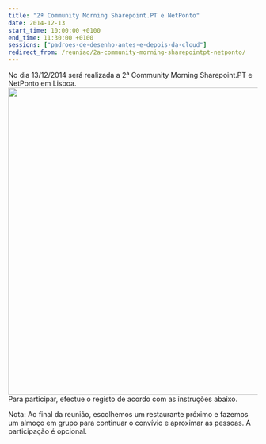 ```yaml
---
title: "2ª Community Morning Sharepoint.PT e NetPonto"
date: 2014-12-13
start_time: 10:00:00 +0100
end_time: 11:30:00 +0100
sessions: ["padroes-de-desenho-antes-e-depois-da-cloud"]
redirect_from: /reuniao/2a-community-morning-sharepointpt-netponto/
---
```

No dia 13/12/2014 será realizada a 2ª Community Morning Sharepoint.PT e NetPonto em Lisboa. <img width="620px" src="http://netponto.org/Content/images/SPugPtAndNetPonto.jpg"/> Para participar, efectue o registo de acordo com as instruções abaixo.

Nota: Ao final da reunião, escolhemos um restaurante próximo e fazemos um almoço em grupo para continuar o convívio e aproximar as pessoas. A participação é opcional.

